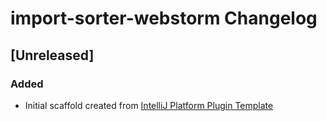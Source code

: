 <!-- Keep a Changelog guide -> https://keepachangelog.com -->

# import-sorter-webstorm Changelog

## [Unreleased]
### Added
- Initial scaffold created from [IntelliJ Platform Plugin Template](https://github.com/JetBrains/intellij-platform-plugin-template)

